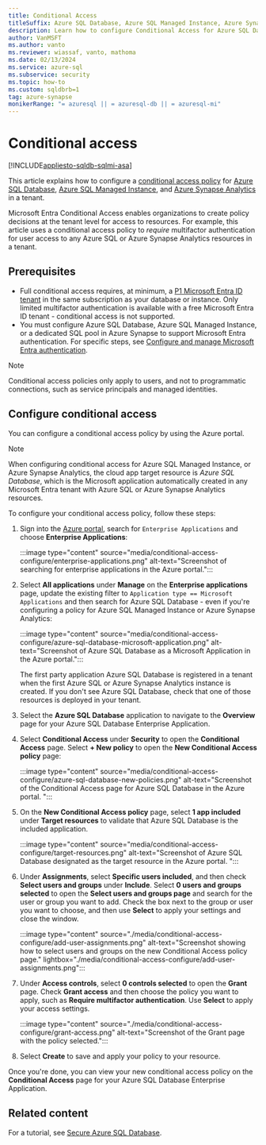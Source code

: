 ```yaml
---
title: Conditional Access
titleSuffix: Azure SQL Database, Azure SQL Managed Instance, Azure Synapse Analytics
description: Learn how to configure Conditional Access for Azure SQL Database, Azure SQL Managed Instance, and Azure Synapse Analytics.
author: VanMSFT
ms.author: vanto
ms.reviewer: wiassaf, vanto, mathoma
ms.date: 02/13/2024
ms.service: azure-sql
ms.subservice: security
ms.topic: how-to
ms.custom: sqldbrb=1
tag: azure-synapse
monikerRange: "= azuresql || = azuresql-db || = azuresql-mi"
---
```


# Conditional access

[!INCLUDE[appliesto-sqldb-sqlmi-asa](../includes/appliesto-sqldb-sqlmi-asa.md)]

This article explains how to configure a [conditional access policy](/entra/identity/conditional-access/overview) for [Azure SQL Database](sql-database-paas-overview.md), [Azure SQL Managed Instance](../managed-instance/sql-managed-instance-paas-overview.md), and [Azure Synapse Analytics](/azure/synapse-analytics/sql-data-warehouse/sql-data-warehouse-overview-what-is) in a tenant. 

Microsoft Entra Conditional Access enables organizations to create policy decisions at the tenant level for access to resources. For example, this article uses a conditional access policy to _require_ multifactor authentication for user access to any Azure SQL or Azure Synapse Analytics resources in a tenant.


## Prerequisites

- Full conditional access requires, at minimum, a [P1 Microsoft Entra ID tenant](/entra/fundamentals/get-started-premium) in the same subscription as your database or instance. Only limited multifactor authentication is available with a free Microsoft Entra ID tenant - conditional access is not supported. 
- You must configure Azure SQL Database, Azure SQL Managed Instance, or a dedicated SQL pool in Azure Synapse to support Microsoft Entra authentication. For specific steps, see [Configure and manage Microsoft Entra authentication](authentication-aad-configure.md).  

> [!NOTE]
> Conditional access policies only apply to users, and not to programmatic connections, such as service principals and managed identities. 

## Configure conditional access

You can configure a conditional access policy by using the Azure portal. 

> [!NOTE]
> When configuring conditional access for Azure SQL Managed Instance, or Azure Synapse Analytics, the cloud app target resource is *Azure SQL Database*, which is the Microsoft application automatically created in any Microsoft Entra tenant with Azure SQL or Azure Synapse Analytics resources.  

To configure your conditional access policy, follow these steps: 

1. Sign into the [Azure portal](https://portal.azure.com), search for `Enterprise Applications` and choose **Enterprise Applications**: 

   :::image type="content" source="media/conditional-access-configure/enterprise-applications.png" alt-text="Screenshot of searching for enterprise applications in the Azure portal.":::

1. Select **All applications** under **Manage** on the **Enterprise applications** page, update the existing filter to `Application type == Microsoft Applications` and then search for Azure SQL Database - even if you're configuring a policy for Azure SQL Managed Instance or Azure Synapse Analytics: 

   :::image type="content" source="media/conditional-access-configure/azure-sql-database-microsoft-application.png" alt-text="Screenshot of Azure SQL Database as a Microsoft Application in the Azure portal.":::

   The first party application Azure SQL Database is registered in a tenant when the first Azure SQL or Azure Synapse Analytics instance is created. If you don't see Azure SQL Database, check that one of those resources is deployed in your tenant.

1. Select the **Azure SQL Database** application to navigate to the **Overview** page for your Azure SQL Database Enterprise Application.
1. Select **Conditional Access** under **Security** to open the **Conditional Access** page. Select **+ New policy** to open the **New Conditional Access policy** page: 

   :::image type="content" source="media/conditional-access-configure/azure-sql-database-new-policies.png" alt-text="Screenshot of the Conditional Access page for Azure SQL Database in the Azure portal. ":::

1. On the **New Conditional Access policy** page, select **1 app included** under **Target resources** to validate that Azure SQL Database is the included application. 

   :::image type="content" source="media/conditional-access-configure/target-resources.png" alt-text="Screenshot of Azure SQL Database designated as the target resource in the Azure portal. ":::

1. Under **Assignments**, select **Specific users included**, and then check **Select users and groups** under **Include**. Select **0 users and groups selected** to open the **Select users and groups page** and search for the user or group you want to add.  Check the box next to the group or user you want to choose, and then use **Select** to apply your settings and close the window. 

   :::image type="content" source="./media/conditional-access-configure/add-user-assignments.png" alt-text="Screenshot showing how to select users and groups on the new Conditional Access policy page." lightbox="./media/conditional-access-configure/add-user-assignments.png":::  

1. Under **Access controls**, select **0 controls selected** to open the **Grant** page. Check **Grant access** and then choose the policy you want to apply, such as **Require multifactor authentication**.  Use **Select** to apply your access settings. 

   :::image type="content" source="./media/conditional-access-configure/grant-access.png" alt-text="Screenshot of the Grant page with the policy selected.":::  

1. Select **Create** to save and apply your policy to your resource. 

Once you're done, you can view your new conditional access policy on the **Conditional Access** page for your Azure SQL Database Enterprise Application. 




## Related content

For a tutorial, see [Secure Azure SQL Database](secure-database-tutorial.md).
